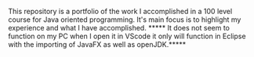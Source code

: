 This repository is a portfolio of the work I accomplished in a 100 level course for Java oriented programming. It's main focus is to highlight my experience and what I have accomplished.
***** It does not seem to function on my PC when I open it in VScode it only will function in Eclipse with the importing of JavaFX as well as openJDK.*****